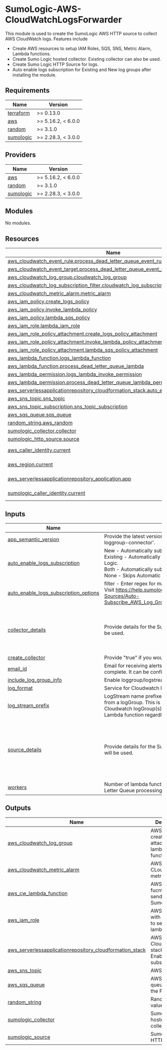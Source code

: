# SumoLogic-AWS-CloudWatchLogsForwarder

This module is used to create the SumoLogic AWS HTTP source to collect AWS CloudWatch logs. Features include
- Create AWS resources to setup IAM Roles, SQS, SNS, Metric Alarm, Lambda functions.
- Create Sumo Logic hosted collector. Existing collector can also be used.
- Create Sumo Logic HTTP Source for logs.
- Auto enable logs subscription for Existing and New log groups after installing the module.

## Requirements

| Name | Version |
|------|---------|
| <a name="requirement_terraform"></a> [terraform](#requirement\_terraform) | >= 0.13.0 |
| <a name="requirement_aws"></a> [aws](#requirement\_aws) | >= 5.16.2, < 6.0.0 |
| <a name="requirement_random"></a> [random](#requirement\_random) | >= 3.1.0 |
| <a name="requirement_sumologic"></a> [sumologic](#requirement\_sumologic) | >= 2.28.3, < 3.0.0 |

## Providers

| Name | Version |
|------|---------|
| <a name="provider_aws"></a> [aws](#provider\_aws) | >= 5.16.2, < 6.0.0 |
| <a name="provider_random"></a> [random](#provider\_random) | >= 3.1.0 |
| <a name="provider_sumologic"></a> [sumologic](#provider\_sumologic) | >= 2.28.3, < 3.0.0 |

## Modules

No modules.

## Resources

| Name | Type |
|------|------|
| [aws_cloudwatch_event_rule.process_dead_letter_queue_event_rule](https://registry.terraform.io/providers/hashicorp/aws/latest/docs/resources/cloudwatch_event_rule) | resource |
| [aws_cloudwatch_event_target.process_dead_letter_queue_event_rule_target](https://registry.terraform.io/providers/hashicorp/aws/latest/docs/resources/cloudwatch_event_target) | resource |
| [aws_cloudwatch_log_group.cloudwatch_log_group](https://registry.terraform.io/providers/hashicorp/aws/latest/docs/resources/cloudwatch_log_group) | resource |
| [aws_cloudwatch_log_subscription_filter.cloudwatch_log_subscription_filter](https://registry.terraform.io/providers/hashicorp/aws/latest/docs/resources/cloudwatch_log_subscription_filter) | resource |
| [aws_cloudwatch_metric_alarm.metric_alarm](https://registry.terraform.io/providers/hashicorp/aws/latest/docs/resources/cloudwatch_metric_alarm) | resource |
| [aws_iam_policy.create_logs_policy](https://registry.terraform.io/providers/hashicorp/aws/latest/docs/resources/iam_policy) | resource |
| [aws_iam_policy.invoke_lambda_policy](https://registry.terraform.io/providers/hashicorp/aws/latest/docs/resources/iam_policy) | resource |
| [aws_iam_policy.lambda_sqs_policy](https://registry.terraform.io/providers/hashicorp/aws/latest/docs/resources/iam_policy) | resource |
| [aws_iam_role.lambda_iam_role](https://registry.terraform.io/providers/hashicorp/aws/latest/docs/resources/iam_role) | resource |
| [aws_iam_role_policy_attachment.create_logs_policy_attachment](https://registry.terraform.io/providers/hashicorp/aws/latest/docs/resources/iam_role_policy_attachment) | resource |
| [aws_iam_role_policy_attachment.invoke_lambda_policy_attachment](https://registry.terraform.io/providers/hashicorp/aws/latest/docs/resources/iam_role_policy_attachment) | resource |
| [aws_iam_role_policy_attachment.lambda_sqs_policy_attachment](https://registry.terraform.io/providers/hashicorp/aws/latest/docs/resources/iam_role_policy_attachment) | resource |
| [aws_lambda_function.logs_lambda_function](https://registry.terraform.io/providers/hashicorp/aws/latest/docs/resources/lambda_function) | resource |
| [aws_lambda_function.process_dead_letter_queue_lambda](https://registry.terraform.io/providers/hashicorp/aws/latest/docs/resources/lambda_function) | resource |
| [aws_lambda_permission.logs_lambda_invoke_permission](https://registry.terraform.io/providers/hashicorp/aws/latest/docs/resources/lambda_permission) | resource |
| [aws_lambda_permission.process_dead_letter_queue_lambda_permission](https://registry.terraform.io/providers/hashicorp/aws/latest/docs/resources/lambda_permission) | resource |
| [aws_serverlessapplicationrepository_cloudformation_stack.auto_enable_logs_subscription](https://registry.terraform.io/providers/hashicorp/aws/latest/docs/resources/serverlessapplicationrepository_cloudformation_stack) | resource |
| [aws_sns_topic.sns_topic](https://registry.terraform.io/providers/hashicorp/aws/latest/docs/resources/sns_topic) | resource |
| [aws_sns_topic_subscription.sns_topic_subscription](https://registry.terraform.io/providers/hashicorp/aws/latest/docs/resources/sns_topic_subscription) | resource |
| [aws_sqs_queue.sqs_queue](https://registry.terraform.io/providers/hashicorp/aws/latest/docs/resources/sqs_queue) | resource |
| [random_string.aws_random](https://registry.terraform.io/providers/hashicorp/random/latest/docs/resources/string) | resource |
| [sumologic_collector.collector](https://registry.terraform.io/providers/SumoLogic/sumologic/latest/docs/resources/collector) | resource |
| [sumologic_http_source.source](https://registry.terraform.io/providers/SumoLogic/sumologic/latest/docs/resources/http_source) | resource |
| [aws_caller_identity.current](https://registry.terraform.io/providers/hashicorp/aws/latest/docs/data-sources/caller_identity) | data source |
| [aws_region.current](https://registry.terraform.io/providers/hashicorp/aws/latest/docs/data-sources/region) | data source |
| [aws_serverlessapplicationrepository_application.app](https://registry.terraform.io/providers/hashicorp/aws/latest/docs/data-sources/serverlessapplicationrepository_application) | data source |
| [sumologic_caller_identity.current](https://registry.terraform.io/providers/SumoLogic/sumologic/latest/docs/data-sources/caller_identity) | data source |

## Inputs

| Name                                                                                                                                                      | Description                                                                                                                                                                                                                                                                          | Type                                                                                                                                                                                             | Default                                                                                                                                                                                                                                                                                          | Required |
|-----------------------------------------------------------------------------------------------------------------------------------------------------------|--------------------------------------------------------------------------------------------------------------------------------------------------------------------------------------------------------------------------------------------------------------------------------------|--------------------------------------------------------------------------------------------------------------------------------------------------------------------------------------------------|--------------------------------------------------------------------------------------------------------------------------------------------------------------------------------------------------------------------------------------------------------------------------------------------------|:--------:|
| <a name="input_app_semantic_version"></a> [app\_semantic\_version](#input\_app\_semantic\_version)                                                        | Provide the latest version of Serverless Application Repository 'sumologic-loggroup-connector'.                                                                                                                                                                                      | `string`                                                                                                                                                                                         | `"1.0.11"`                                                                                                                                                                                                                                                                                       |    no    |
| <a name="input_auto_enable_logs_subscription"></a> [auto\_enable\_logs\_subscription](#input\_auto\_enable\_logs\_subscription)                           | New - Automatically subscribes new log groups to send logs to Sumo Logic.<br>				Existing - Automatically subscribes existing log groups to send logs to Sumo Logic.<br>				Both - Automatically subscribes new and existing log groups.<br>				None - Skips Automatic subscription. | `string`                                                                                                                                                                                         | `"Both"`                                                                                                                                                                                                                                                                                         |    no    |
| <a name="input_auto_enable_logs_subscription_options"></a> [auto\_enable\_logs\_subscription\_options](#input\_auto\_enable\_logs\_subscription\_options) | filter - Enter regex for matching logGroups. Regex will check for the name. Visit https://help.sumologic.com/03Send-Data/Collect-from-Other-Data-Sources/Auto-Subscribe_AWS_Log_Groups_to_a_Lambda_Function#Configuring_parameters                                                   | <pre>object({<br>    filter = string<br>  })</pre>                                                                                                                                               | <pre>{<br>  "filter": "lambda"<br>}</pre>                                                                                                                                                                                                                                                        |    no    |
| <a name="input_collector_details"></a> [collector\_details](#input\_collector\_details)                                                                   | Provide details for the Sumo Logic collector. If not provided, then defaults will be used.                                                                                                                                                                                           | <pre>object({<br>    collector_name = string<br>    description    = string<br>    fields         = map(string)<br>  })</pre>                                                                    | <pre>{<br>  "collector_name": "SumoLogic CloudWatch Logs Collector <Random ID>",<br>  "description": "This collector is created using Sumo Logic terraform AWS CloudWatch Logs forwarder to collect AWS cloudwatch logs.",<br>  "fields": {}<br>}</pre>                                          |    no    |
| <a name="input_create_collector"></a> [create\_collector](#input\_create\_collector)                                                                      | Provide "true" if you would like to create the Sumo Logic Collector.                                                                                                                                                                                                                 | `bool`                                                                                                                                                                                           | n/a                                                                                                                                                                                                                                                                                              |   yes    |
| <a name="input_email_id"></a> [email\_id](#input\_email\_id)                                                                                              | Email for receiving alerts. A confirmation email is sent after the deployment is complete. It can be confirmed to subscribe for alerts.                                                                                                                                              | `string`                                                                                                                                                                                         | `"test@gmail.com"`                                                                                                                                                                                                                                                                               |    no    |
| <a name="input_include_log_group_info"></a> [include\_log\_group\_info](#input\_include\_log\_group\_info)                                                | Enable loggroup/logstream values in logs.                                                                                                                                                                                                                                            | `bool`                                                                                                                                                                                           | `true`                                                                                                                                                                                                                                                                                           |    no    |
| <a name="input_log_format"></a> [log\_format](#input\_log\_format)                                                                                        | Service for Cloudwatch logs source.                                                                                                                                                                                                                                                  | `string`                                                                                                                                                                                         | `"Others"`                                                                                                                                                                                                                                                                                       |    no    |
| <a name="input_log_stream_prefix"></a> [log\_stream\_prefix](#input\_log\_stream\_prefix)                                                                 | LogStream name prefixes to filter by logStream. Please note this is separate from a logGroup. This is used only to send certain logStreams within a Cloudwatch logGroup(s). LogGroups still need to be subscribed to the created Lambda function regardless of this input value.     | `list(string)`                                                                                                                                                                                   | `[]`                                                                                                                                                                                                                                                                                             |    no    |
| <a name="input_source_details"></a> [source\_details](#input\_source\_details)                                                                            | Provide details for the Sumo Logic HTTP source. If not provided, then defaults will be used.                                                                                                                                                                                         | <pre>object({<br>    source_name     = string<br>    source_category = string<br>    collector_id    = string<br>    description     = string<br>    fields          = map(string)<br>  })</pre> | <pre>{<br>  "collector_id": "",<br>  "description": "This source is created using Sumo Logic terraform AWS CloudWatch Logs forwarder to collect AWS cloudwatch logs.",<br>  "fields": {},<br>  "source_category": "Labs/aws/cloudwatch",<br>  "source_name": "CloudWatch Logs Source"<br>}</pre> |    no    |
| <a name="input_workers"></a> [workers](#input\_workers)                                                                                                   | Number of lambda function invocations for Cloudwatch logs source Dead Letter Queue processing.                                                                                                                                                                                       | `number`                                                                                                                                                                                         | `4`                                                                                                                                                                                                                                                                                              |    no    |

## Outputs

| Name | Description |
|------|-------------|
| <a name="output_aws_cloudwatch_log_group"></a> [aws\_cloudwatch\_log\_group](#output\_aws\_cloudwatch\_log\_group) | AWS Log group created to attach to the lambda function. |
| <a name="output_aws_cloudwatch_metric_alarm"></a> [aws\_cloudwatch\_metric\_alarm](#output\_aws\_cloudwatch\_metric\_alarm) | AWS CLoudWatch metric alarm. |
| <a name="output_aws_cw_lambda_function"></a> [aws\_cw\_lambda\_function](#output\_aws\_cw\_lambda\_function) | AWS Lambda fucntion to send logs to Sumo Logic. |
| <a name="output_aws_iam_role"></a> [aws\_iam\_role](#output\_aws\_iam\_role) | AWS IAM role with permission to setup lambda. |
| <a name="output_aws_serverlessapplicationrepository_cloudformation_stack"></a> [aws\_serverlessapplicationrepository\_cloudformation\_stack](#output\_aws\_serverlessapplicationrepository\_cloudformation\_stack) | AWS CloudFormation stack for Auto Enable logs subscription. |
| <a name="output_aws_sns_topic"></a> [aws\_sns\_topic](#output\_aws\_sns\_topic) | AWS SNS topic |
| <a name="output_aws_sqs_queue"></a> [aws\_sqs\_queue](#output\_aws\_sqs\_queue) | AWS SQS queue to Store the Failed data. |
| <a name="output_random_string"></a> [random\_string](#output\_random\_string) | Random String value created. |
| <a name="output_sumologic_collector"></a> [sumologic\_collector](#output\_sumologic\_collector) | Sumo Logic hosted collector. |
| <a name="output_sumologic_source"></a> [sumologic\_source](#output\_sumologic\_source) | Sumo Logic HTTP source. |
